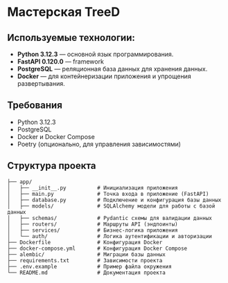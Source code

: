 # Мастерская TreeD


## Используемые технологии:
- **Python 3.12.3** — основной язык программирования.
- **FastAPI 0.120.0** — framework
- **PostgreSQL** — реляционная база данных для хранения данных.
- **Docker** — для контейнеризации приложения и упрощения развертывания.

## Требования
- Python 3.12.3
- PostgreSQL
- Docker и Docker Compose
- Poetry (опционально, для управления зависимостями)

## Структура проекта
```
├── app/
│   ├── __init__.py          # Инициализация приложения
│   ├── main.py              # Точка входа в приложение (FastAPI)
│   ├── database.py          # Подключение и конфигурация базы данных
│   ├── models/              # SQLAlchemy модели для работы с базой данных
│   ├── schemas/             # Pydantic схемы для валидации данных
│   ├── routers/             # Маршруты API (эндпоинты)
│   ├── services/            # Бизнес-логика приложения
│   └── auth/                # Логика аутентификации и авторизации
├── Dockerfile               # Конфигурация Docker
├── docker-compose.yml       # Конфигурация Docker Compose
├── alembic/                 # Миграции базы данных
├── requirements.txt         # Зависимости проекта
├── .env.example             # Пример файла окружения
└── README.md                # Документация проекта
```
